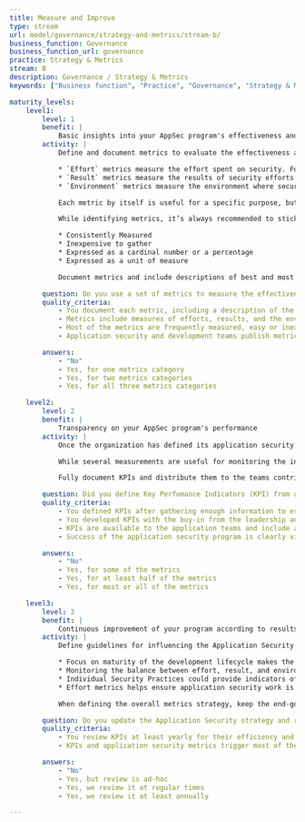 ```yaml
---
title: Measure and Improve
type: stream
url: model/governance/strategy-and-metrics/stream-b/
business_function: Governance
business_function_url: governance
practice: Strategy & Metrics
stream: B
description: Governance / Strategy & Metrics
keywords: ["Business function", "Practice", "Governance", "Strategy & Metrics"]

maturity_levels:
    level1:
        level: 1
        benefit: |
            Basic insights into your AppSec program's effectiveness and efficiency
        activity: |
            Define and document metrics to evaluate the effectiveness and efficiency of the application security program. This way improvements are measurable and you can use them to secure future support and funding for the program. Considering the dynamic nature of most development environments, metrics should be comprised of measurements in the following categories

            * `Effort` metrics measure the effort spent on security. For example training hours, time spent performing code reviews, and number of applications scanned for vulnerabilities.
            * `Result` metrics measure the results of security efforts. Examples include number of outstanding patches with security defects and number of security incidents involving application vulnerabilities.
            * `Environment` metrics measure the environment where security efforts take place. Examples include number of applications or lines of code as a measure of difficulty or complexity.

            Each metric by itself is useful for a specific purpose, but a combination of two or three metrics together helps explain spikes in metrics trends. For example, a spike in a total number of vulnerabilities may be caused by the organization on-boarding several new applications that have not been previously exposed to the implemented application security mechanisms. Alternatively, an increase in the environment metrics without a corresponding increase in the effort or result could be an indicator of a mature and efficient security program.

            While identifying metrics, it’s always recommended to stick to the metrics that meet several criteria

            * Consistently Measured
            * Inexpensive to gather
            * Expressed as a cardinal number or a percentage
            * Expressed as a unit of measure

            Document metrics and include descriptions of best and most efficient methods for gathering data, as well as recommended methods for combining individual measures into meaningful metrics. For example, a number of applications and a total number of defects across all applications may not be useful by themselves but, when combined as a number of outstanding high-severity defects per application, they provide a more actionable metric.

        question: Do you use a set of metrics to measure the effectiveness and efficiency of the application security program across applications?
        quality_criteria:
            - You document each metric, including a description of the sources, measurement coverage, and guidance on how to use it to explain application security trends
            - Metrics include measures of efforts, results, and the environment measurement categories
            - Most of the metrics are frequently measured, easy or inexpensive to gather, and expressed as a cardinal number or a percentage
            - Application security and development teams publish metrics

        answers:
            - "No"
            - Yes, for one metrics category
            - Yes, for two metrics categories
            - Yes, for all three metrics categories

    level2:
        level: 2
        benefit: |
            Transparency on your AppSec program's performance
        activity: |
            Once the organization has defined its application security metrics, collect enough information to establish realistic goals. Test identified metrics to ensure you can gather data consistently and efficiently over a short period. After the initial testing period, the organization should have enough information to commit to goals and objectives expressed through Key Performance Indicators (KPIs).

            While several measurements are useful for monitoring the information security program and its effectiveness, KPIs are comprised of the most meaningful and effective metrics. Aim to remove volatility common in application development environments from KPIs to reduce chances of unfavorable numbers resulting from temporary or misleading individual measurements. Base KPIs on metrics considered valuable not only to Information Security professionals but also to individuals responsible for the overall success of the application, and organization’s leadership. View KPIs as definitive indicators of the success of the whole program and consider them actionable.

            Fully document KPIs and distribute them to the teams contributing to the success of the program as well as organization’s leadership. Ideally, include a brief explanation of the information sources for each KPI and the meaning if the numbers are high or low. Include short and long-term goals, and ranges for unacceptable measurements requiring immediate intervention. Share action plans with application security and application development teams to ensure full transparency in understanding of the organization’s objectives and goals.

        question: Did you define Key Perfomance Indicators (KPI) from available application security metrics?
        quality_criteria:
            - You defined KPIs after gathering enough information to establish realistic objectives
            - You developed KPIs with the buy-in from the leadership and teams responsible for application security
            - KPIs are available to the application teams and include acceptability thresholds and guidance in case teams need to take action
            - Success of the application security program is clearly visible based on defined KPIs

        answers:
            - "No"
            - Yes, for some of the metrics
            - Yes, for at least half of the metrics
            - Yes, for most or all of the metrics

    level3:
        level: 3
        benefit: |
            Continuous improvement of your program according to results
        activity: |
            Define guidelines for influencing the Application Security program based on the KPIs and other application security metrics. These guidelines  combine the maturity of the application development process and procedures  with different metrics to make the program more efficient. The following examples show a relationship between measurements and ways of evolving and improving application security

            * Focus on maturity of the development lifecycle makes the relative cost per defect lower by applying security proactively.
            * Monitoring the balance between effort, result, and environment metrics improves the program’s efficiency and justifies additional automation and other methods for improving the overall application security baselines.
            * Individual Security Practices could provide indicators of success or failure of individual application security initiatives.
            * Effort metrics helps ensure application security work is directed at the more relevant and important technologies and disciplines.

            When defining the overall metrics strategy, keep the end-goal in mind and define what decisions can be made as a result of changes in KPIs and metrics as soon as possible, to help guide development of metrics.

        question: Do you update the Application Security strategy and roadmap based on application security metrics and KPIs?
        quality_criteria:
            - You review KPIs at least yearly for their efficiency and effectiveness
            - KPIs and application security metrics trigger most of the changes to the application security strategy

        answers:
            - "No"
            - Yes, but review is ad-hoc
            - Yes, we review it at regular times
            - Yes, we review it at least annually

---
```


